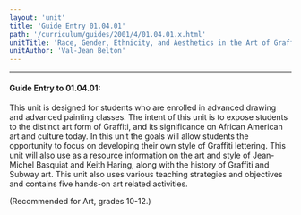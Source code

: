 ```yaml
---
layout: 'unit'
title: 'Guide Entry 01.04.01'
path: '/curriculum/guides/2001/4/01.04.01.x.html'
unitTitle: 'Race, Gender, Ethnicity, and Aesthetics in the Art of Graffiti'
unitAuthor: 'Val-Jean Belton'
---
```


<body>
<hr/>
 <h4>
  Guide Entry to 01.04.01:
 </h4>
 <p>
  This unit is designed for students who are enrolled in advanced drawing and advanced painting classes. The intent of this unit is to expose students to the distinct art form of Graffiti, and its significance on African American art and culture today. In this unit the goals will allow students the opportunity to focus on developing their own style of Graffiti lettering. This unit will also use as a resource information on the art and style of Jean-Michel Basquiat and Keith Haring, along with the history of Graffiti and Subway art. This unit also uses various teaching strategies and objectives and contains five hands-on art related activities.
 </p>
<p>
  (Recommended for Art, grades 10-12.)
 </p>

</body>
